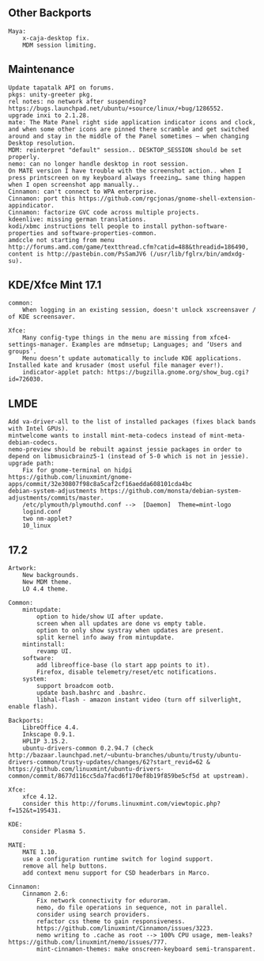Other Backports
---------
	Maya:
		x-caja-desktop fix.
		MDM session limiting.

Maintenance
-----------
	Update tapatalk API on forums.
	pkgs: unity-greeter pkg.
	rel notes: no network after suspending? https://bugs.launchpad.net/ubuntu/+source/linux/+bug/1286552.
	upgrade inxi to 2.1.28.
	mate: The Mate Panel right side application indicator icons and clock, and when some other icons are pinned there scramble and get switched around and stay in the middle of the Panel sometimes – when changing Desktop resolution.
	MDM: reinterpret "default" session.. DESKTOP_SESSION should be set properly.
	nemo: can no longer handle desktop in root session.
	On MATE version I have trouble with the screenshot action.. when I press printscreen on my keyboard always freezing… same thing happen when I open screenshot app manually..
	Cinnamon: can't connect to WPA enterprise.
	Cinnamon: port this https://github.com/rgcjonas/gnome-shell-extension-appindicator.
	Cinnamon: factorize GVC code across multiple projects.
	kdeenlive: missing german translations.
	kodi/xbmc instructions tell people to install python-software-properties and software-properties-common.
	amdccle not starting from menu http://forums.amd.com/game/textthread.cfm?catid=488&threadid=186490, content is http://pastebin.com/PsSamJV6 (/usr/lib/fglrx/bin/amdxdg-su).

KDE/Xfce Mint 17.1
------------------
	common:
		When logging in an existing session, doesn't unlock xscreensaver / of KDE screensaver.

	Xfce:
		Many config-type things in the menu are missing from xfce4-settings-manager. Examples are mdmsetup; Languages; and ‘Users and groups’.
		Menu doesn’t update automatically to include KDE applications. Installed kate and krusader (most useful file manager ever!).
		indicator-applet patch: https://bugzilla.gnome.org/show_bug.cgi?id=726030.

LMDE
----
	Add va-driver-all to the list of installed packages (fixes black bands with Intel GPUs).
	mintwelcome wants to install mint-meta-codecs instead of mint-meta-debian-codecs.
	nemo-preview should be rebuilt against jessie packages in order to depend on libmusicbrainz5-1 (instead of 5-0 which is not in jessie).
	upgrade path:
		Fix for gnome-terminal on hidpi https://github.com/linuxmint/gnome-apps/commit/32e30807f98c8a5caf2cf16aedda608101cda4bc
	debian-system-adjustments https://github.com/monsta/debian-system-adjustments/commits/master.
		/etc/plymouth/plymouthd.conf -->  [Daemon]  Theme=mint-logo
		logind.conf
		two nm-applet?
		10_linux

17.2
----
	Artwork:
		New backgrounds.
		New MDM theme.
		LO 4.4 theme.

	Common:
		mintupdate:
			option to hide/show UI after update.
			screen when all updates are done vs empty table.
			option to only show systray when updates are present.
			split kernel info away from mintupdate.
		mintinstall:
			revamp UI.
		software:
			add libreoffice-base (lo start app points to it).
			Firefox, disable telemetry/reset/etc notifications.
		system:
			support broadcom ootb.
			update bash.bashrc and .bashrc.
			libhal-flash - amazon instant video (turn off silverlight, enable flash).

	Backports:
		LibreOffice 4.4.
		Inkscape 0.9.1.
		HPLIP 3.15.2.
		ubuntu-drivers-common 0.2.94.7 (check http://bazaar.launchpad.net/~ubuntu-branches/ubuntu/trusty/ubuntu-drivers-common/trusty-updates/changes/62?start_revid=62 & https://github.com/linuxmint/ubuntu-drivers-common/commit/8677d116cc5da7facd6f170ef8b19f859be5cf5d at upstream).

	Xfce:
		xfce 4.12.
		consider this http://forums.linuxmint.com/viewtopic.php?f=152&t=195431.

	KDE:
		consider Plasma 5.

	MATE:
		MATE 1.10.
		use a configuration runtime switch for logind support.
		remove all help buttons.
		add context menu support for CSD headerbars in Marco.

	Cinnamon:
		Cinnamon 2.6:
			Fix network connectivity for eduroram.
			nemo, do file operations in sequence, not in parallel.
			consider using search providers.
			refactor css theme to gain responsiveness.
			https://github.com/linuxmint/Cinnamon/issues/3223.
			nemo writing to .cache as root --> 100% CPU usage, mem-leaks? https://github.com/linuxmint/nemo/issues/777.
			mint-cinnamon-themes: make onscreen-keyboard semi-transparent.
